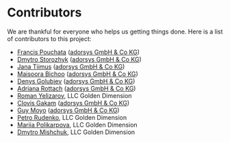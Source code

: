 # Contributors
We are thankful for everyone who helps us getting things done.
Here is a list of contributors to this project:
* [Francis Pouchata](https://github.com/francis-pouatcha) ([adorsys GmbH & Co KG](http://www.adorsys.de))
* [Dmytro Storozhyk](https://github.com/DmytroStorozhyk) ([adorsys GmbH & Co KG](http://www.adorsys.de))
* [Jana Tiimus](https://github.com/jtiimus) ([adorsys GmbH & Co KG](http://www.adorsys.de))
* [Maisoora Bichoo](mailto:mbi@adorsys.de) ([adorsys GmbH & Co KG](http://www.adorsys.de))
* [Denys Golubiev](https://github.com/DG0lden) ([adorsys GmbH & Co KG](http://www.adorsys.de))
* [Adriana Rottach](mailto:aro@adorsys.de) ([adorsys GmbH & Co KG](http://www.adorsys.de))
* [Roman Yelizarov](https://github.com/elroman), LLC Golden Dimension
* [Clovis Gakam](https://github.com/clovisgakam) ([adorsys GmbH & Co KG](http://www.adorsys.de))
* [Guy Moyo](https://github.com/guymoyo) ([adorsys GmbH & Co KG](http://www.adorsys.de))
* [Petro Rudenko](https://github.com/jfractalus), LLC Golden Dimension
* [Mariia Polikarpova](https://github.com/maypolikarpova), LLC Golden Dimension
* [Dmytro Mishchuk](mailto:dmi@adorsys.com.ua), LLC Golden Dimension
